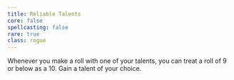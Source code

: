 ```yaml
---
title: Reliable Talents
core: false
spellcasting: false
rare: true
class: rogue
---
```

Whenever you make a roll with one of your talents, you can treat a roll of 9 or below as a 10. Gain a talent of your choice.
